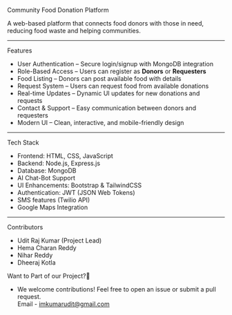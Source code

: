 Community Food Donation Platform

A web-based platform that connects food donors with those in need, reducing food waste and helping communities.  

---

Features 
 
- User Authentication – Secure login/signup with MongoDB integration  
- Role-Based Access – Users can register as **Donors** or **Requesters**  
- Food Listing – Donors can post available food with details  
- Request System – Users can request food from available donations  
- Real-time Updates – Dynamic UI updates for new donations and requests  
- Contact & Support – Easy communication between donors and requesters  
- Modern UI – Clean, interactive, and mobile-friendly design  

---

Tech Stack  
- Frontend: HTML, CSS, JavaScript  
- Backend: Node.js, Express.js  
- Database: MongoDB
- AI Chat-Bot Support 
- UI Enhancements: Bootstrap & TailwindCSS  
- Authentication: JWT (JSON Web Tokens)
- SMS features (Twilio API)
- Google Maps Integration   

---

Contributors  
 - Udit Raj Kumar (Project Lead)  
 - Hema Charan Reddy
 - Nihar Reddy
 - Dheeraj Kotla

 Want to Part of our Project?🤝

- We welcome contributions! Feel free to open an issue or submit a pull request.  
  Email - imkumarudit@gmail.com 

